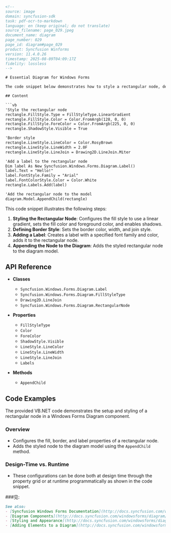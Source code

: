 ```html
<!--
source: image
domain: syncfusion-sdk
task: pdf-ocr-to-markdown
language: en (keep original; do not translate)
source_filename: page_029.jpeg
document_name: diagram
page_number: 029
page_id: diagram#page_029
product: Syncfusion Winforms
version: 11.4.0.26
timestamp: 2025-08-09T04:09:17Z
fidelity: lossless
-->

# Essential Diagram for Windows Forms

The code snippet below demonstrates how to style a rectangular node, define its border attributes, add a label to the node, and append the node to the diagram model in a Windows Forms application.

## Content

```vb
'Style the rectangular node
rectangle.FillStyle.Type = FillStyleType.LinearGradient
rectangle.FillStyle.Color = Color.FromArgb(128, 0, 0)
rectangle.FillStyle.ForeColor = Color.FromArgb(225, 0, 0)
rectangle.ShadowStyle.Visible = True

'Border style
rectangle.LineStyle.LineColor = Color.RosyBrown
rectangle.LineStyle.LineWidth = 2.0F
rectangle.LineStyle.LineJoin = Drawing2D.LineJoin.Miter

'Add a label to the rectangular node
Dim label As New Syncfusion.Windows.Forms.Diagram.Label()
label.Text = "Hello!"
label.FontStyle.Family = "Arial"
label.FontColorStyle.Color = Color.White
rectangle.Labels.Add(label)

'Add the rectangular node to the model
diagram.Model.AppendChild(rectangle)
```

This code snippet illustrates the following steps:
1. **Styling the Rectangular Node**: Configures the fill style to use a linear gradient, sets the fill color and foreground color, and enables shadows.
2. **Defining Border Style**: Sets the border color, width, and join style.
3. **Adding a Label**: Creates a label with a specified font family and color, adds it to the rectangular node.
4. **Appending the Node to the Diagram**: Adds the styled rectangular node to the diagram model.

## API Reference

- **Classes**
  - `Syncfusion.Windows.Forms.Diagram.Label`
  - `Syncfusion.Windows.Forms.Diagram.FillStyleType`
  - `Drawing2D.LineJoin`
  - `Syncfusion.Windows.Forms.Diagram.RectangularNode`

- **Properties**
  - `FillStyleType`
  - `Color`
  - `ForeColor`
  - `ShadowStyle.Visible`
  - `LineStyle.LineColor`
  - `LineStyle.LineWidth`
  - `LineStyle.LineJoin`
  - `Labels`

- **Methods**
  - `AppendChild`

## Code Examples

The provided VB.NET code demonstrates the setup and styling of a rectangular node in a Windows Forms Diagram component.

### Overview
- Configures the fill, border, and label properties of a rectangular node.
- Adds the styled node to the diagram model using the `AppendChild` method.

### Design-Time vs. Runtime
- These configurations can be done both at design time through the property grid or at runtime programmatically as shown in the code snippet.

###见:
```markdown
See also:
- [Syncfusion Windows Forms Documentation](http://docs.syncfusion.com/windowsforms/)
- [Diagram Components](http://docs.syncfusion.com/windowsforms/diagram/overview)
- [Styling and Appearance](http://docs.syncfusion.com/windowsforms/diagram/styling)
- [Adding Elements to a Diagram](http://docs.syncfusion.com/windowsforms/diagram/elements)
```

<!-- tags: [Syncfusion, WinForms, Diagram, Styling, Labels, Windows Forms, Linear Gradient, Border Style] keywords: [rectangular node, fill style, linear gradient, border, label, diagram model, shadow, AppendChild, Windows Forms, Syncfusion, Diagram] -->
```